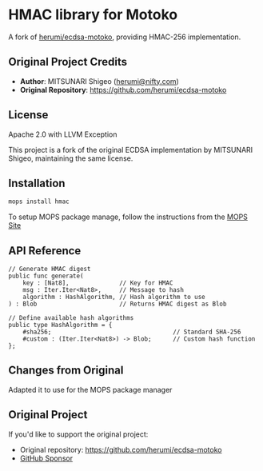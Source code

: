 # HMAC library for Motoko

A fork of [herumi/ecdsa-motoko](https://github.com/herumi/ecdsa-motoko), providing HMAC-256 implementation.

## Original Project Credits

- **Author**: MITSUNARI Shigeo (herumi@nifty.com)
- **Original Repository**: https://github.com/herumi/ecdsa-motoko

## License

Apache 2.0 with LLVM Exception

This project is a fork of the original ECDSA implementation by MITSUNARI Shigeo, maintaining the same license.

## Installation

```bash
mops install hmac
```

To setup MOPS package manage, follow the instructions from the
[MOPS Site](https://j4mwm-bqaaa-aaaam-qajbq-cai.ic0.app/)

## API Reference

```motoko
// Generate HMAC digest
public func generate(
    key : [Nat8],              // Key for HMAC
    msg : Iter.Iter<Nat8>,     // Message to hash
    algorithm : HashAlgorithm, // Hash algorithm to use
) : Blob                       // Returns HMAC digest as Blob

// Define available hash algorithms
public type HashAlgorithm = {
    #sha256;                                  // Standard SHA-256
    #custom : (Iter.Iter<Nat8>) -> Blob;      // Custom hash function
};
```

## Changes from Original

Adapted it to use for the MOPS package manager

## Original Project

If you'd like to support the original project:

- Original repository: https://github.com/herumi/ecdsa-motoko
- [GitHub Sponsor](https://github.com/sponsors/herumi)
